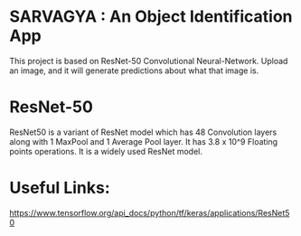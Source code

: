 # SARVAGYA : An Object Identification App
This project is based on ResNet-50 Convolutional Neural-Network. Upload an image, and it will generate predictions about what that image is.

# ResNet-50
ResNet50 is a variant of ResNet model which has 48 Convolution layers along with 1 MaxPool and 1 Average Pool layer. It has 3.8 x 10^9 Floating points operations. It is a widely used ResNet model.

# Useful Links:
https://www.tensorflow.org/api_docs/python/tf/keras/applications/ResNet50
